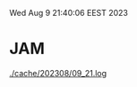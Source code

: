Wed Aug  9 21:40:06 EEST 2023
# JAM
<a href='./cache/202308/09_21.log'>./cache/202308/09_21.log</a>

